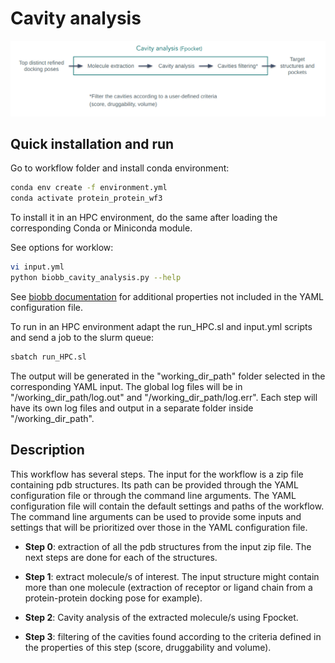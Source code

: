 # Cavity analysis

![alt text](../../img/cavity_analysis.png?raw=true)

## Quick installation and run

Go to workflow folder and install conda environment:

```bash
conda env create -f environment.yml
conda activate protein_protein_wf3
```

To install it in an HPC environment, do the same after loading the corresponding Conda or Miniconda module.

See options for worklow:

```bash
vi input.yml
python biobb_cavity_analysis.py --help
```

See [biobb documentation](https://mmb.irbbarcelona.org/biobb/documentation/source) for additional properties not included in the YAML configuration file.

To run in an HPC environment adapt the run_HPC.sl and input.yml scripts and send a job to the slurm queue:

```bash
sbatch run_HPC.sl
```

The output will be generated in the "working_dir_path" folder selected in the corresponding YAML input. The global log files will be in "/working_dir_path/log.out" and "/working_dir_path/log.err". Each step will have its own log files and output in a separate folder inside "/working_dir_path".

## Description

This workflow has several steps. The input for the workflow is a zip file containing pdb structures. Its path can be provided through the YAML configuration file or through the command line arguments. The YAML configuration file will contain the default settings and paths of the workflow. The command line arguments can be used to provide some inputs and settings that will be prioritized over those in the YAML configuration file.

- **Step 0**: extraction of all the pdb structures from the input zip file. The next steps are done for each of the structures.

- **Step 1**: extract molecule/s of interest. The input structure might contain more than one molecule (extraction of receptor or ligand chain from a protein-protein docking pose for example).

- **Step 2**: Cavity analysis of the extracted molecule/s using Fpocket. 

- **Step 3**: filtering of the cavities found according to the criteria defined in the properties of this step (score, druggability and volume).




